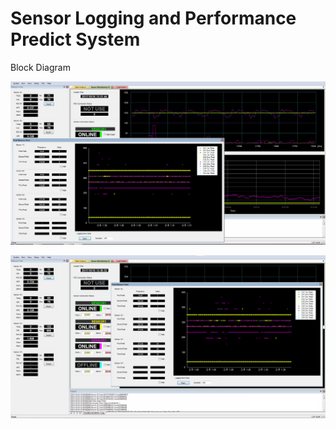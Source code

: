 # Sensor Logging and Performance Predict System

Block Diagram

![](/images/SensorLoggingSystem.png)

![](/images/SensorLoggingSystem2.png)
